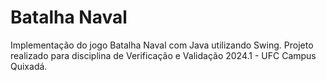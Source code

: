 # Batalha Naval

Implementação do jogo Batalha Naval com Java utilizando Swing. Projeto realizado para disciplina de Verificação e Validação 2024.1 - UFC Campus Quixadá.
